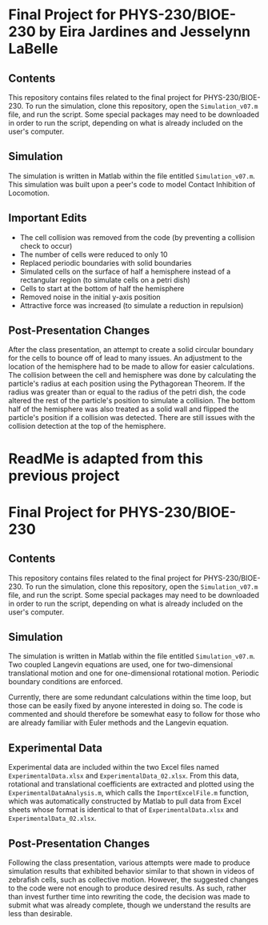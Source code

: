 # Final Project for PHYS-230/BIOE-230 by Eira Jardines and Jesselynn LaBelle

## Contents
This repository contains files related to the final project for PHYS-230/BIOE-230. To run the simulation, clone this repository, open the `Simulation_v07.m` file, and run the script. Some special packages may need to be downloaded in order to run the script, depending on what is already included on the user's computer.

## Simulation
The simulation is written in Matlab within the file entitled `Simulation_v07.m`. This simulation was built upon a peer's code to model Contact Inhibition of Locomotion.

## Important Edits
* The cell collision was removed from the code (by preventing a collision check to occur)
* The number of cells were reduced to only 10
* Replaced periodic boundaries with solid boundaries
* Simulated cells on the surface of half a hemisphere instead of a rectangular region (to simulate cells on a petri dish)
* Cells to start at the bottom of half the hemisphere
* Removed noise in the initial y-axis position
* Attractive force was increased (to simulate a reduction in repulsion)

## Post-Presentation Changes
After the class presentation, an attempt to create a solid circular boundary for the cells to bounce off of lead to many issues. An adjustment to the location of the hemisphere had to be made to allow for easier calculations. The collision between the cell and hemisphere was done by calculating the particle's radius at each position using the Pythagorean Theorem. If the radius was greater than or equal to the radius of the petri dish, the code altered the rest of the particle's position to simulate a collision. The bottom half of the hemisphere was also treated as a solid wall and flipped the particle's position if a collision was detected. There are still issues with the collision detection at the top of the hemisphere. 


# ReadMe is adapted from this previous project
# Final Project for PHYS-230/BIOE-230

## Contents
This repository contains files related to the final project for PHYS-230/BIOE-230. To run the simulation, clone this repository, open the `Simulation_v07.m` file, and run the script. Some special packages may need to be downloaded in order to run the script, depending on what is already included on the user's computer.

## Simulation
The simulation is written in Matlab within the file entitled `Simulation_v07.m`. Two coupled Langevin equations are used, one for two-dimensional translational motion and one for one-dimensional rotational motion. Periodic boundary conditions are enforced.

Currently, there are some redundant calculations within the time loop, but those can be easily fixed by anyone interested in doing so. The code is commented and should therefore be somewhat easy to follow for those who are already familiar with Euler methods and the Langevin equation.

## Experimental Data
Experimental data are included within the two Excel files named `ExperimentalData.xlsx` and `ExperimentalData_02.xlsx`. From this data, rotational and translational coefficients are extracted and plotted using the `ExperimentalDataAnalysis.m`, which calls the `ImportExcelFile.m` function, which was automatically constructed by Matlab to pull data from Excel sheets whose format is identical to that of `ExperimentalData.xlsx` and `ExperimentalData_02.xlsx`.

## Post-Presentation Changes
Following the class presentation, various attempts were made to produce simulation results that exhibited behavior similar to that shown in videos of zebrafish cells, such as collective motion. However, the suggested changes to the code were not enough to produce desired results. As such, rather than invest further time into rewriting the code, the decision was made to submit what was already complete, though we understand the results are less than desirable.
